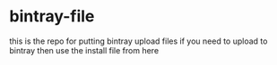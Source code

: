 # bintray-file
this is the repo for putting bintray upload files
if you need to upload to bintray then use the install file from here
